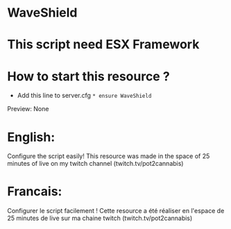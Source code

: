 # WaveShield

# This script need ESX Framework

# How to start this resource ?
   - Add this line to server.cfg `* ensure WaveShield`

Preview: None

# English:
Configure the script easily!
This resource was made in the space of 25 minutes of live on my twitch channel (twitch.tv/pot2cannabis)

# Francais:
Configurer le script facilement !
Cette resource a été réaliser en l'espace de 25 minutes de live sur ma chaine twitch (twitch.tv/pot2cannabis)
